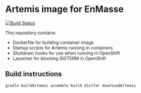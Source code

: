 # Artemis image for EnMasse

[![Build Status](https://travis-ci.org/EnMasseProject/artemis-image.svg?branch=master)](https://travis-ci.org/EnMasseProject/artemis-image)

This repository contains
   * Dockerfile for building container image
   * Startup scripts for Artemis running in containers
   * Shutdown hooks for use when running in OpenShift
   * Launcher for blocking SIGTERM in OpenShift


## Build instructions

    gradle buildArtemis assemble build distTar downloadArtemis


